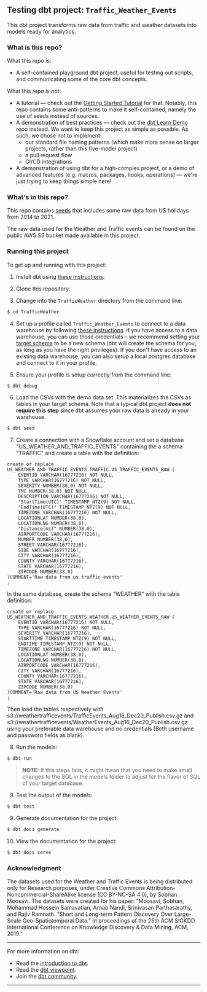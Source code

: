 ## Testing dbt project: `Traffic_Weather_Events`

This dbt project transforms raw data from traffic and weather datasets into models ready for analytics.

### What is this repo?
What this repo _is_:
- A self-contained playground dbt project, useful for testing out scripts, and communicating some of the core dbt concepts.

What this repo _is not_:
- A tutorial — check out the [Getting Started Tutorial](https://docs.getdbt.com/tutorial/setting-up) for that. Notably, this repo contains some anti-patterns to make it self-contained, namely the use of seeds instead of sources.
- A demonstration of best practices — check out the [dbt Learn Demo](https://github.com/dbt-labs/dbt-learn-demo) repo instead. We want to keep this project as simple as possible. As such, we chose not to implement:
    - our standard file naming patterns (which make more sense on larger projects, rather than this five-model project)
    - a pull request flow
    - CI/CD integrations
- A demonstration of using dbt for a high-complex project, or a demo of advanced features (e.g. macros, packages, hooks, operations) — we're just trying to keep things simple here!

### What's in this repo?
This repo contains [seeds](https://docs.getdbt.com/docs/building-a-dbt-project/seeds) that includes some raw data from US holidays from 2014 to 2021.

The raw data used for the Weather and Traffic events can be found on the public AWS S3 bucket made available in this project.


### Running this project
To get up and running with this project:
1. Install dbt using [these instructions](https://docs.getdbt.com/docs/installation).

2. Clone this repository.

3. Change into the `TrafficWeather` directory from the command line:
```bash
$ cd TrafficWeather
```

4. Set up a profile called `Traffic_Weather_Events` to connect to a data warehouse by following [these instructions](https://docs.getdbt.com/docs/configure-your-profile). If you have access to a data warehouse, you can use those credentials – we recommend setting your [target schema](https://docs.getdbt.com/docs/configure-your-profile#section-populating-your-profile) to be a new schema (dbt will create the schema for you, as long as you have the right privileges). If you don't have access to an existing data warehouse, you can also setup a local postgres database and connect to it in your profile.

5. Ensure your profile is setup correctly from the command line:
```bash
$ dbt debug
```

6. Load the CSVs with the demo data set. This materializes the CSVs as tables in your target schema. Note that a typical dbt project **does not require this step** since dbt assumes your raw data is already in your warehouse.
```bash
$ dbt seed
```
7. Create a connection with a Snowflake account and set a database "US_WEATHER_AND_TRAFFIC_EVENTS" containing the a schema "TRAFFIC" and create a table with the definition:
<pre><code>create or replace US_WEATHER_AND_TRAFFIC_EVENTS.TRAFFIC.US_TRAFFIC_EVENTS_RAW (
	EVENTID VARCHAR(16777216) NOT NULL,
	TYPE VARCHAR(16777216) NOT NULL,
	SEVERITY NUMBER(38,0) NOT NULL,
	TMC NUMBER(38,0) NOT NULL,
	DESCRIPTION VARCHAR(16777216) NOT NULL,
	"StartTime(UTC)" TIMESTAMP_NTZ(9) NOT NULL,
	"EndTime(UTC)" TIMESTAMP_NTZ(9) NOT NULL,
	TIMEZONE VARCHAR(16777216) NOT NULL,
	LOCATIONLAT NUMBER(38,0),
	LOCATIONLNG NUMBER(38,0),
	"Distance(mi)" NUMBER(38,0),
	AIRPORTCODE VARCHAR(16777216),
	NUMBER NUMBER(38,0),
	STREET VARCHAR(16777216),
	SIDE VARCHAR(16777216),
	CITY VARCHAR(16777216),
	COUNTY VARCHAR(16777216),
	STATE VARCHAR(16777216),
	ZIPCODE NUMBER(38,0)
)COMMENT='Raw data from us traffic events'
;</code></pre>
In the same database, create the schema "WEATHER" with the table definition:
<pre><code>create or replace US_WEATHER_AND_TRAFFIC_EVENTS.WEATHER.US_WEATHER_EVENTS_RAW (
	EVENTID VARCHAR(16777216) NOT NULL,
	TYPE VARCHAR(16777216) NOT NULL,
	SEVERITY VARCHAR(16777216),
	STARTTIME TIMESTAMP_NTZ(9) NOT NULL,
	ENDTIME TIMESTAMP_NTZ(9) NOT NULL,
	TIMEZONE VARCHAR(16777216) NOT NULL,
	LOCATIONLAT NUMBER(38,0),
	LOCATIONLNG NUMBER(38,0),
	AIRPORTCODE VARCHAR(16777216),
	CITY VARCHAR(16777216),
	COUNTY VARCHAR(16777216),
	STATE VARCHAR(16777216),
	ZIPCODE NUMBER(38,0)
)COMMENT='Raw data from US Weather Events'
;</code></pre>
Then load the tables respectively with s3://weathertrafficevents/TrafficEvents_Aug16_Dec20_Publish.csv.gz and s3://weathertrafficevents/WeatherEvents_Aug16_Dec20_Publish.csv.gz using your preferable data warehouse and no credentials (Both username and password fields as blank).

8. Run the models:
```bash
$ dbt run
```

> **NOTE:** If this steps fails, it might mean that you need to make small changes to the SQL in the models folder to adjust for the flavor of SQL of your target database.

9. Test the output of the models:
```bash
$ dbt test
```

9. Generate documentation for the project:
```bash
$ dbt docs generate
```

10. View the documentation for the project:
```bash
$ dbt docs serve
```

### Acknowledgment
The datasets used for the Weather and Traffic Events is being distributed only for Research purposes, under Creative Commons Attribution-Noncommercial-ShareAlike license (CC BY-NC-SA 4.0), by Sobhan Moosavi.
The datasets were created for his paper: "Moosavi, Sobhan, Mohammad Hossein Samavatian, Arnab Nandi, Srinivasan Parthasarathy, and Rajiv Ramnath. “Short and Long-term Pattern Discovery Over Large-Scale Geo-Spatiotemporal Data.” In proceedings of the 25th ACM SIGKDD International Conference on Knowledge Discovery & Data Mining, ACM, 2019."

---
For more information on dbt:
- Read the [introduction to dbt](https://docs.getdbt.com/docs/introduction).
- Read the [dbt viewpoint](https://docs.getdbt.com/docs/about/viewpoint).
- Join the [dbt community](http://community.getdbt.com/).
---
